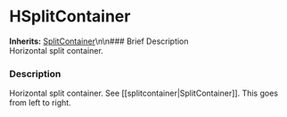 #  HSplitContainer  
**Inherits:** [SplitContainer](class_splitcontainer)\\n\\n###  Brief Description  
Horizontal split container.
###  Description  
Horizontal split container. See [[splitcontainer|SplitContainer]]. This goes from left to right.
